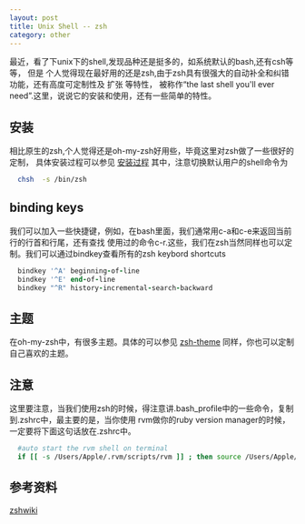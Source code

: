 ```yaml
---
layout: post
title: Unix Shell -- zsh
category: other
---
```


最近，看了下unix下的shell,发现品种还是挺多的，如系统默认的bash,还有csh等等，
但是 个人觉得现在最好用的还是zsh,由于zsh具有很强大的自动补全和纠错功能，还有高度可定制性及
扩张 等特性， 被称作“the last shell you'll ever need”.这里，说说它的安装和使用，还有一些简单的特性。

## 安装

 相比原生的zsh,个人觉得还是oh-my-zsh好用些，毕竟这里对zsh做了一些很好的定制，
 具体安装过程可以参见 [安装过程](https://github.com/robbyrussell/oh-my-zsh)
 其中，注意切换默认用户的shell命令为

```bash
  chsh  -s /bin/zsh
```

## binding keys

 我们可以加入一些快捷键，例如，在bash里面，我们通常用c-a和c-e来返回当前行的行首和行尾，还有查找
 使用过的命令c-r.这些，我们在zsh当然同样也可以定制。我们可以通过bindkey查看所有的zsh keybord shortcuts

```ruby
  bindkey '^A' beginning-of-line
  bindkey '^E' end-of-line
  bindkey "^R" history-incremental-search-backward
```

## 主题

 在oh-my-zsh中，有很多主题。具体的可以参见 [zsh-theme](https://github.com/robbyrussell/oh-my-zsh/wiki/themes)
 同样，你也可以定制自己喜欢的主题。

## 注意

 这里要注意，当我们使用zsh的时候，得注意讲.bash_profile中的一些命令，复制到.zshrc中，最主要的是，当你使用
 rvm做你的ruby version manager的时候，一定要将下面这句话放在.zshrc中。

```bash
  #auto start the rvm shell on terminal
  if [[ -s /Users/Apple/.rvm/scripts/rvm ]] ; then source /Users/Apple/.rvm/scripts/rvm ; fi
```

## 参考资料

 [zshwiki](https://wiki.archlinux.org/index.php/Zsh)
